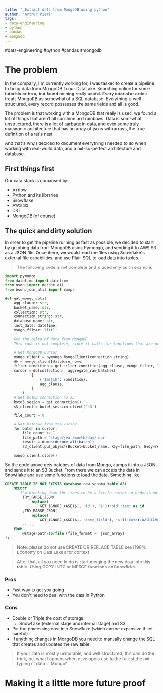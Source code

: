 ```yaml
---
title: "_Extract data from MongoDB using python"
author: "Arthur Pieri"
tags: 
- data-engineering
- python
- pandas
- mongodb
---
```

#data-engineering #python #pandas #mongodb 
# The problem
In the company, I'm currently working for, I was tasked to create a pipeline to bring data from MongoDB to our DataLake. Searching online for some tutorials or help, but found nothing really useful. Every tutorial or article treats MongoDB as somewhat of a SQL database. Everything is well structured, every record possesses the same fields and all is good.

The problem is that working with a MongoDB that really is used, we found a lot of things that aren't all sunshine and rainbows. Data is somewhat unstructured, there is a lot of garbage in data, and even some truly macaronic architecture that has an array of jsons with arrays, the true definition of a rat's nest.

And that's why I decided to document everything I needed to do when working with real-world data, and a not-so-perfect architecture and database.

## First things first
Our data stack is composed by:
- Airflow
- Python and its libraries
- Snowflake
- AWS S3
- DBT
- MongoDB (of course)

## The quick and dirty solution
In order to get the pipeline running as fast as possible, we decided to start by grabbing data from MongoDB using Pymongo, and sending it to AWS S3 as a JSON file. Once there, we would read the files using Snowflake's external file capabilities, and use Plain SQL to load data into tables.

> The following code is not complete and is used only as an example.

```python
import pymongo
from datetime import datetime
from bson import decode_all
from bson.json_util import dumps

def get_mongo_data(
	agg_clause: str,
	bucket_name: str, 
	collection: str,
	connection_string: str,
	database_name: str,
	last_date: datetime,
	mongo_filter: list):
	'''
	Get the delta of data from MongoDB
	This code is not complete, since it calls for functions that are not implemented.
	'''
	# Get MongoDB Cursor
	mongo_client = pymongo.MongoClient(connection_string)
	db = mongo_client[database_name]
	filter_condition = get_filter_condition(agg_clause, mongo_filter, last_date)
	cursor = db[collection]. aggregate_raw_batches(
			[
				{'$match': condition},
				agg_clause,
			]
		)
	# Get boto3 connection to s3
	boto3_sesion = get_connection()
	s3_client = boto3_session.client('s3')

	file_count = 0

	# Get batches from the cursor
	for batch in cursor:
		file_count += 1
		file_path = 'stage/year/month/day/hour'
		result = dumps(decode_all(batch))
		s3_client.put_object(Bucket=bucket_name, Key=file_path, Body=result)

	mongo_client.close()

```

So the code above gets batches of data from Mongo, dumps it into a JSON, and sends it to an S3 Bucket. From there we can access the data in Snowflake and use some functions to load the data. Something like:

```SQL
CREATE TABLE IF NOT EXISTS database.raw_schema.table AS(
	SELECT
	-- I'm breaking down the lines to be a little easier to understand what is happening
		TRY_PARSE_JSON(
			replace(
				GET_IGNORE_CASE($1, 'id'), '$')):oid::text as id
		,TRY_PARSE_JSON(
			replace(
				GET_IGNORE_CASE($1, 'date_field'), '$')):date::DATETIME as _date
		-- ...
	FROM
		@stage/path/to/file (file_format => json_array)
);

```
> Note: please do not use CREATE OR REPLACE TABLE see [[98% Economy on Data Lake]] for context

> After that, all you need to do is start merging the new data into this table. Using COPY INTO or MERGE functions on Snowflake.

### Pros
- Fast way to get you going
- You don't need to deal with the data in Python
### Cons
- Double or Triple the cost of storage
	- Snowflake (external stage and internal stage) and S3.
- Put the processing cost into Snowflake (which can be expensive if not careful)
- If anything changes in MongoDB you need to manually change the SQL that creates and updates the raw table.

> If your data is mostly unmutable, and well structured, this can do the trick, but what happens when developers use to the fullest the not typing of data in Mongo? 

# Making it a little more future proof
